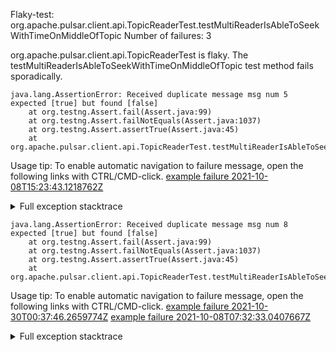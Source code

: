         
Flaky-test: org.apache.pulsar.client.api.TopicReaderTest.testMultiReaderIsAbleToSeekWithTimeOnMiddleOfTopic
Number of failures: 3

org.apache.pulsar.client.api.TopicReaderTest is flaky. The testMultiReaderIsAbleToSeekWithTimeOnMiddleOfTopic test method fails sporadically.

```
java.lang.AssertionError: Received duplicate message msg num 5 expected [true] but found [false]
	at org.testng.Assert.fail(Assert.java:99)
	at org.testng.Assert.failNotEquals(Assert.java:1037)
	at org.testng.Assert.assertTrue(Assert.java:45)
	at org.apache.pulsar.client.api.TopicReaderTest.testMultiReaderIsAbleToSeekWithTimeOnMiddleOfTopic(TopicReaderTest.java:1404)
```

Usage tip: To enable automatic navigation to failure message, open the following links with CTRL/CMD-click.
[example failure 2021-10-08T15:23:43.1218762Z](https://github.com/apache/pulsar/runs/3839908944?check_suite_focus=true?check_suite_focus=true#step:9:1779)


<details>
<summary>Full exception stacktrace</summary>
<code><pre>
java.lang.AssertionError: Received duplicate message msg num 5 expected [true] but found [false]
	at org.testng.Assert.fail(Assert.java:99)
	at org.testng.Assert.failNotEquals(Assert.java:1037)
	at org.testng.Assert.assertTrue(Assert.java:45)
	at org.apache.pulsar.client.api.TopicReaderTest.testMultiReaderIsAbleToSeekWithTimeOnMiddleOfTopic(TopicReaderTest.java:1404)
	at java.base/jdk.internal.reflect.NativeMethodAccessorImpl.invoke0(Native Method)
	at java.base/jdk.internal.reflect.NativeMethodAccessorImpl.invoke(NativeMethodAccessorImpl.java:62)
	at java.base/jdk.internal.reflect.DelegatingMethodAccessorImpl.invoke(DelegatingMethodAccessorImpl.java:43)
	at java.base/java.lang.reflect.Method.invoke(Method.java:566)
	at org.testng.internal.MethodInvocationHelper.invokeMethod(MethodInvocationHelper.java:132)
	at org.testng.internal.InvokeMethodRunnable.runOne(InvokeMethodRunnable.java:45)
	at org.testng.internal.InvokeMethodRunnable.call(InvokeMethodRunnable.java:73)
	at org.testng.internal.InvokeMethodRunnable.call(InvokeMethodRunnable.java:11)
	at java.base/java.util.concurrent.FutureTask.run(FutureTask.java:264)
	at java.base/java.util.concurrent.ThreadPoolExecutor.runWorker(ThreadPoolExecutor.java:1128)
	at java.base/java.util.concurrent.ThreadPoolExecutor$Worker.run(ThreadPoolExecutor.java:628)
	at java.base/java.lang.Thread.run(Thread.java:829)

</pre></code>
</details>

```
java.lang.AssertionError: Received duplicate message msg num 8 expected [true] but found [false]
	at org.testng.Assert.fail(Assert.java:99)
	at org.testng.Assert.failNotEquals(Assert.java:1037)
	at org.testng.Assert.assertTrue(Assert.java:45)
	at org.apache.pulsar.client.api.TopicReaderTest.testMultiReaderIsAbleToSeekWithTimeOnMiddleOfTopic(TopicReaderTest.java:1404)
```

Usage tip: To enable automatic navigation to failure message, open the following links with CTRL/CMD-click.
[example failure 2021-10-30T00:37:46.2659774Z](https://github.com/apache/pulsar/runs/4052347466?check_suite_focus=true?check_suite_focus=true#step:9:1478)
[example failure 2021-10-08T07:32:33.0407667Z](https://github.com/apache/pulsar/runs/3835731054?check_suite_focus=true?check_suite_focus=true#step:9:1590)


<details>
<summary>Full exception stacktrace</summary>
<code><pre>
java.lang.AssertionError: Received duplicate message msg num 8 expected [true] but found [false]
	at org.testng.Assert.fail(Assert.java:99)
	at org.testng.Assert.failNotEquals(Assert.java:1037)
	at org.testng.Assert.assertTrue(Assert.java:45)
	at org.apache.pulsar.client.api.TopicReaderTest.testMultiReaderIsAbleToSeekWithTimeOnMiddleOfTopic(TopicReaderTest.java:1404)
	at java.base/jdk.internal.reflect.NativeMethodAccessorImpl.invoke0(Native Method)
	at java.base/jdk.internal.reflect.NativeMethodAccessorImpl.invoke(NativeMethodAccessorImpl.java:62)
	at java.base/jdk.internal.reflect.DelegatingMethodAccessorImpl.invoke(DelegatingMethodAccessorImpl.java:43)
	at java.base/java.lang.reflect.Method.invoke(Method.java:566)
	at org.testng.internal.MethodInvocationHelper.invokeMethod(MethodInvocationHelper.java:132)
	at org.testng.internal.InvokeMethodRunnable.runOne(InvokeMethodRunnable.java:45)
	at org.testng.internal.InvokeMethodRunnable.call(InvokeMethodRunnable.java:73)
	at org.testng.internal.InvokeMethodRunnable.call(InvokeMethodRunnable.java:11)
	at java.base/java.util.concurrent.FutureTask.run(FutureTask.java:264)
	at java.base/java.util.concurrent.ThreadPoolExecutor.runWorker(ThreadPoolExecutor.java:1128)
	at java.base/java.util.concurrent.ThreadPoolExecutor$Worker.run(ThreadPoolExecutor.java:628)
	at java.base/java.lang.Thread.run(Thread.java:829)

</pre></code>
</details>

